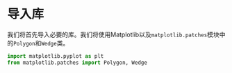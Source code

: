 # 导入库

我们将首先导入必要的库。我们将使用Matplotlib以及`matplotlib.patches`模块中的`Polygon`和`Wedge`类。

```python
import matplotlib.pyplot as plt
from matplotlib.patches import Polygon, Wedge
```
